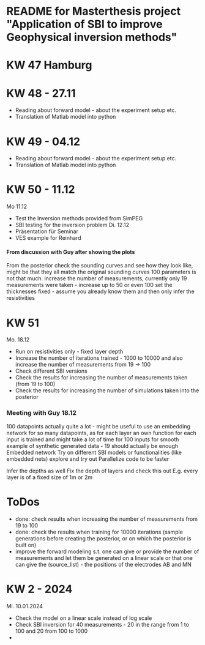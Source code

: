 # README for Masterthesis project "Application of SBI to improve Geophysical inversion methods"

# KW 47 Hamburg

# KW 48 - 27.11
- Reading about forward model - about the experiment setup etc.
- Translation of Matlab model into python

# KW 49 - 04.12
- Reading about forward model - about the experiment setup etc.
- Translation of Matlab model into python

# KW 50 - 11.12
Mo 11.12
- Test the Inversion methods provided from SimPEG
- SBI testing for the inversion problem
Di. 12.12
- Präsentation für Seminar
- VES example for Reinhard

#### From discussion with Guy after showing the plots

From the posterior check the sounding curves and see how they look like, might be that they all match the original sounding curves
100 parameters is not that much.
increase the number of measurements, currently only 19 measurements were taken - increase up to 50 or even 100
set the thicknesses fixed - assume you already know them and then only infer the resistivities



# KW 51
Mo. 18.12
- Run on resistivities only - fixed layer depth
- Increase the number of iterations trained - 1000 to 10000 and also increase the number of measurements from 19 -> 100
- Check different SBI versions 
- Check the results for increasing the number of measurements taken (from 19 to 100)
- Check the results for increasing the number of simulations taken into the posterior

### Meeting with Guy 18.12
100 datapoints actually quite a lot - might be useful to use an embedding network for so many datapoints, as for each layer an own function for each input is trained and might take a lot of time for 100 inputs
for smooth example of synthetic generated data - 19 should actually be enough
Embedded network
Try on different SBI models or functionalities (like embedded nets) explore and try out
Parallelize code to be faster


Infer the depths as well
Fix the depth of layers and check this out 
E.g. every layer is of a fixed size of 1m or 2m



# ToDos
- done: check results when increasing the number of measurements from 19 to 100
- done: check the results when training for 10000 iterations (sample generations before creating the posterior, or on which the posterior is built on)
- improve the forward modeling s.t. one can give or provide the number of measurements and let them be generated on a linear scale or that one can give the (source_list) - the positions of the electrodes AB and MN


# KW 2 - 2024

Mi. 10.01.2024
- Check the model on a linear scale instead of log scale
- Check SBI inversion for 40 measurements - 20 in the range from 1 to 100 and 20 from 100 to 1000
- 
